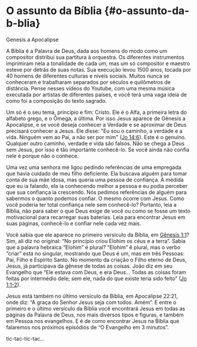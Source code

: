 # **O assunto da Bíblia** {#o-assunto-da-b-blia}

Genesis a Apocalipse

A Bíblia é a Palavra de Deus, dada aos homens do modo como um compositor distribui sua partitura à orquestra. Os diferentes instrumentos imprimiram nela a tonalidade de cada um, mas um só compositor e maestro esteve por detrás de suas notas. Sua execução levou 1500 anos, tocada por 40 homens de diferentes culturas e níveis sociais. Muitos nunca se conheceram e trabalharam separados por séculos e quilômetros de distância. Pense nesses vídeos do Youtube, com uma mesma música executada por artistas de diferentes países, e você terá uma vaga ideia de como foi a composição do texto sagrado.

Um só é o seu tema, princípio e fim: Cristo. Ele é o Alfa, a primeira letra do alfabeto grego, e o Ômega, a última. Por isso Jesus aparece de Gênesis a Apocalipse, e se você deseja conhecer a Verdade e se aproximar de Deus precisará conhecer a Jesus. Ele disse: &quot;Eu sou o caminho, a verdade e a vida. Ninguém vem ao Pai, a não ser por mim&quot; ([Jo 14:6](http://bibliaonline.com.br/acf/jo/14/6)). Este é o genuíno. Qualquer outro caminho, verdade e vida são falsos. Não se chega a Deus sem Jesus, por isso é tão importante conhecê-lo. Se você ainda não confia nele é porque não o conhece.

Uma vez uma senhora me ligou pedindo referências de uma empregada que havia cuidado de meu filho deficiente. Ela buscava alguém para tomar conta de sua mãe idosa, mas queria uma pessoa de confiança. À medida que eu ia falando, ela ia conhecendo melhor a pessoa e eu podia perceber que sua confiança ia crescendo. Nós pedimos referências de alguém para sabermos o quanto podemos confiar. O mesmo ocorre com Jesus. Como você poderia ter total confiança nele sem conhecê-lo? Portanto, leia a Bíblia, não para saber o que Deus exige de você ou como se fosse um texto motivacional para recarregar suas baterias. Leia para encontrar Jesus em suas páginas, conhecê-lo e confiar nele cada vez mais.

Você sabia que ele aparece no primeiro versículo da Bíblia, em [Gênesis 1:1](http://bibliaonline.com.br/acf/gn/1/1)? Sim, ali diz no original: “No princípio criou Elohim os céus e a terra”. Sabia que a palavra hebraica “Elohim” é plural? “Elohim” é plural, mas o verbo “criar” está no singular, mostrando que Deus é um, mas em três Pessoas: Pai, Filho e Espírito Santo. No momento da criação o Filho eterno de Deus, Jesus, já participava da gênese de todas as coisas. João diz em seu Evangelho que “Ele estava com Deus, e era Deus... Todas as coisas foram feitas por intermédio dele; sem ele, nada do que existe teria sido feito” ([Jo 1:1-2](http://bibliaonline.com.br/acf/jo/1/1-2)).

Jesus está também no último versículo da Bíblia, em Apocalipse 22:21, onde diz: “A graça do Senhor Jesus seja com todos. Amém”. E entre o primeiro e o último versículo da Bíblia você encontrará Jesus em todas as páginas da Palavra de Deus, nos mais diversos tipos e figuras, e também em Pessoa nos evangelhos. E é de como encontrar Jesus na Bíblia que falaremos nos próximos episódios de “O Evangelho em 3 minutos”.

tic-tac-tic-tac...